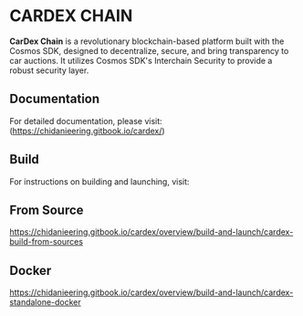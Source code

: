# CARDEX CHAIN
**CarDex Chain** is a revolutionary blockchain-based platform built with the Cosmos SDK, designed to decentralize, secure, and bring transparency to car auctions. It utilizes Cosmos SDK's Interchain Security to provide a robust security layer. 

## Documentation

For detailed documentation, please visit: (https://chidanieering.gitbook.io/cardex/)

## Build

For instructions on building and launching, visit: 

## From Source 
https://chidanieering.gitbook.io/cardex/overview/build-and-launch/cardex-build-from-sources

## Docker
https://chidanieering.gitbook.io/cardex/overview/build-and-launch/cardex-standalone-docker
